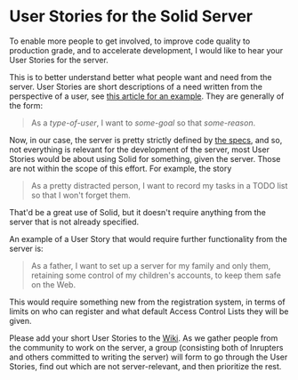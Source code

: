 # User Stories for the Solid Server

To enable more people to get involved, to improve code quality to
production grade, and to accelerate development, I would like to hear
your User Stories for the server.

This is to better understand better what people want and need from the
server. User Stories are short descriptions of a need written from the
perspective of a user, see 
[this article for an example](https://www.mountaingoatsoftware.com/agile/user-stories). They
are generally of the form:

> As a *type-of-user*, I want to *some-goal* so that *some-reason*.

Now, in our case, the server is pretty strictly defined by
[the specs](https://github.com/solid/solid-spec), and so, not
everything is relevant for the development of the server, most User
Stories would be about using Solid for something, given the
server. Those are not within the scope of this effort. For example,
the story

> As a pretty distracted person, I want to record my tasks in a TODO
> list so that I won't forget them.

That'd be a great use of Solid, but it doesn't require anything from
the server that is not already specified.

An example of a User Story that would require further functionality
from the server is:

> As a father, I want to set up a server for my family and only them,
> retaining some control of my children's accounts, to keep them safe
> on the Web. 

This would require something new from the registration system, in
terms of limits on who can register and what default Access Control
Lists they will be given.

Please add your short User Stories to the [Wiki](https://github.com/solid/community/wiki/Server-User-Stories). As we
gather people from the community to work on the server, a group
(consisting both of Inrupters and others committed to writing
the server) will form to go through the User Stories, find out which
are not server-relevant, and then prioritize the rest.
